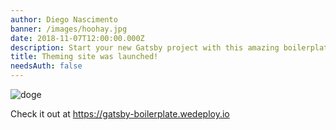 ```yaml
---
author: Diego Nascimento
banner: /images/hoohay.jpg
date: 2018-11-07T12:00:00.000Z
description: Start your new Gatsby project with this amazing boilerplate <3
title: Theming site was launched!
needsAuth: false
---
```


![doge](/images/hoohay.jpg)

Check it out at https://gatsby-boilerplate.wedeploy.io